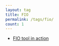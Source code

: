 ```yaml
---
layout: tag
title: FIO
permalink: /tags/fio/
count: 1
---
```


- [FIO tool in action](https://ordiy.github.io/posts/2022-01-01-fio-tool-action/)
